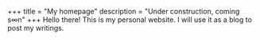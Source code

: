 +++
title = "My homepage"
description = "Under construction, coming s∞n"
+++
Hello there! This is my personal website. I will use it as a blog to post my writings.
